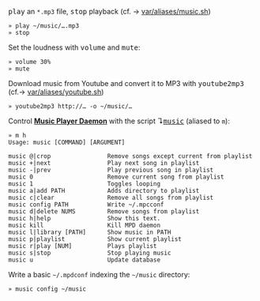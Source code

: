 
<kbd>play</kbd> an `*.mp3` file, <kbd>stop</kbd> playback (cf. → [var/aliases/music.sh](../var/aliases/music.sh))

    » play ~/music/….mp3
    » stop

Set the loudness with <kbd>volume</kbd> and <kbd>mute</kbd>:

    » volume 30%
    » mute

Download music from Youtube and convert it to MP3 with <kbd>youtube2mp3</kbd> (cf.→ [var/aliases/youtube.sh](../var/aliases/youtube.sh))

    » youtube2mp3 http://… -o ~/music/…

Control **[Music Player Daemon][2]** with the script ↴<kbd>[music][1]</kbd> (aliased to `m`):

    » m h
    Usage: music [COMMAND] [ARGUMENT]

    music @|crop                Remove songs except current from playlist
    music +|next                Play next song in playlist
    music -|prev                Play previous song in playlist
    music 0                     Remove current song from playlist
    music 1                     Toggles looping
    music a|add PATH            Adds directory to playlist
    music c|clear               Remove all songs from playlist
    music config PATH           Write ~/.mpcconf
    music d|delete NUMS         Remove songs from playlist
    music h|help                Show this text.
    music kill                  Kill MPD daemon
    music l|library [PATH]      Show music in PATH
    music p|playlist            Show current playlist
    music r|play [NUM]          Plays playlist
    music s|stop                Stop playing music
    music u                     Update database

Write a basic `~/.mpdconf` indexing the `~/music` directory:

    » music config ~/music

[1]: ../bin/music
[2]: http://www.musicpd.org/
